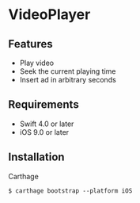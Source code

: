 # VideoPlayer

## Features
- Play video
- Seek the current playing time
- Insert ad in arbitrary seconds

## Requirements
- Swift 4.0 or later
- iOS 9.0 or later

## Installation
Carthage

```shell
$ carthage bootstrap --platform iOS
```
